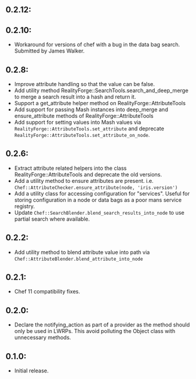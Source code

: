 ## 0.2.12:

## 0.2.10:

* Workaround for versions of chef with a bug in the data bag search.
  Submitted by James Walker.

## 0.2.8:

* Improve attribute handling so that the value can be false.
* Add utility method RealityForge::SearchTools.search_and_deep_merge
  to merge a search result into a hash and return it.
* Support a get_attribute helper method on RealityForge::AttributeTools
* Add support for passing Mash instances into deep_merge and
  ensure_attribute methods of RealityForge::AttributeTools
* Add support for setting values into Mash values via
  `RealityForge::AttributeTools.set_attribute` and deprecate
  `RealityForge::AttributeTools.set_attribute_on_node`.

## 0.2.6:

* Extract attribute related helpers into the class
  RealityForge::AttributeTools and deprecate the old versions.
* Add a utility method to ensure attributes are present. i.e.
  `Chef::AttributeChecker.ensure_attribute(node, 'iris.version')`
* Add a utility class for accessing configuration for "services".
  Useful for storing configuration in a node or data bags as a
  poor mans service registry.
* Update `Chef::SearchBlender.blend_search_results_into_node`
  to use partial search where available.

## 0.2.2:

* Add utility method to blend attribute value into path via
  `Chef::AttributeBlender.blend_attribute_into_node`

## 0.2.1:

* Chef 11 compatibility fixes.

## 0.2.0:

* Declare the notifying_action as part of a provider as the method should only
  be used in LWRPs. This avoid polluting the Object class with unnecessary methods.

## 0.1.0:

* Initial release.
